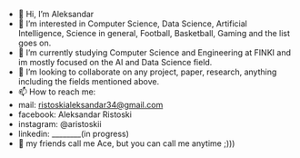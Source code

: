 - 👋 Hi, I’m Aleksandar 
- 👀 I’m interested in Computer Science, Data Science, Artificial Intelligence, Science in general, Football, Basketball, Gaming and the list goes on.
- 🌱 I’m currently studying Computer Science and Engineering at FINKI and im mostly focused on the AI and Data Science field.
- 💞️ I’m looking to collaborate on any project, paper, research, anything including the fields mentioned above.
- 📫 How to reach me: 
- mail: ristoskialeksandar34@gmail.com
- facebook: Aleksandar Ristoski
- instagram: @aristoskii
- linkedin: ________(in progress)
- 👋 my friends call me Ace, but you can call me anytime ;)))

<!---
Ace1811/Ace1811 is a ✨ special ✨ repository because its `README.md` (this file) appears on your GitHub profile.
You can click the Preview link to take a look at your changes.
--->
